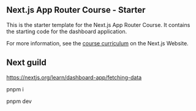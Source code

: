 ## Next.js App Router Course - Starter

This is the starter template for the Next.js App Router Course. It contains the starting code for the dashboard application.

For more information, see the [course curriculum](https://nextjs.org/learn) on the Next.js Website.

## Next guild

https://nextjs.org/learn/dashboard-app/fetching-data

pnpm i

pnpm dev

